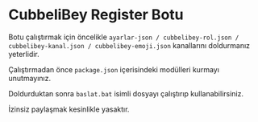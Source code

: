 # CubbeliBey Register Botu

Botu çalıştırmak için öncelikle `ayarlar-json / cubbelibey-rol.json / cubbelibey-kanal.json / cubbelibey-emoji.json` kanallarını doldurmanız yeterlidir.

Çalıştırmadan önce `package.json` içerisindeki modülleri kurmayı unutmayınız.

Doldurduktan sonra `baslat.bat` isimli dosyayı çalıştırıp kullanabilirsiniz.

İzinsiz paylaşmak kesinlikle yasaktır. 